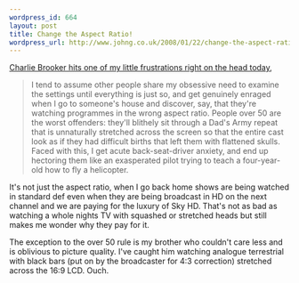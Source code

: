 ```yaml
--- 
wordpress_id: 664
layout: post
title: Change the Aspect Ratio!
wordpress_url: http://www.johng.co.uk/2008/01/22/change-the-aspect-ratio/
---
```

<a href="http://www.guardian.co.uk/commentisfree/story/0,,2244240,00.html">Charlie Brooker hits one of my little frustrations right on the head today</a>,
<blockquote>I tend to assume other people share my obsessive need to examine the settings until everything is just so, and get genuinely enraged when I go to someone's house and discover, say, that they're watching programmes in the wrong aspect ratio. People over 50 are the worst offenders: they'll blithely sit through a Dad's Army repeat that is unnaturally stretched across the screen so that the entire cast look as if they had difficult births that left them with flattened skulls. Faced with this, I get acute back-seat-driver anxiety, and end up hectoring them like an exasperated pilot trying to teach a four-year-old how to fly a helicopter.</blockquote>
It's not just the aspect ratio, when I go back home shows are being watched in standard def even when they are being broadcast in HD on the next channel and we are paying for the luxury of Sky HD. That's not as bad as watching a whole nights TV with squashed or stretched heads but still makes me wonder why they pay for it.

The exception to the over 50 rule is my brother who couldn't care less and is oblivious to picture quality. I've caught him watching analogue terrestrial with black bars (put on by the broadcaster for 4:3 correction) stretched across the 16:9 LCD. Ouch.
